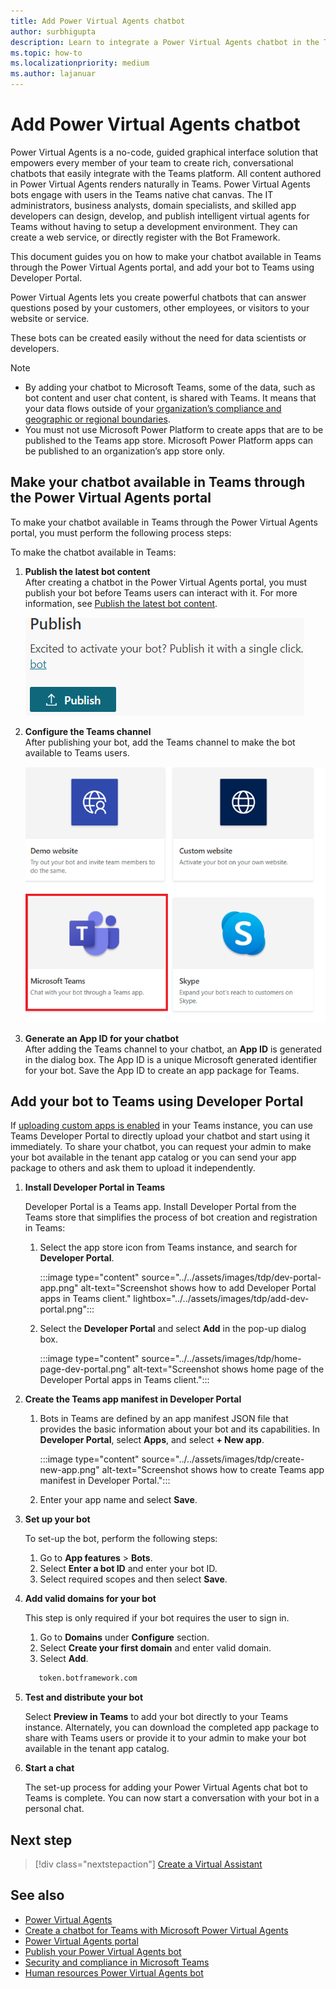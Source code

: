 ```yaml
---
title: Add Power Virtual Agents chatbot
author: surbhigupta
description: Learn to integrate a Power Virtual Agents chatbot in the Teams platform to create conversational chatbots and to integrate it with Teams
ms.topic: how-to
ms.localizationpriority: medium
ms.author: lajanuar
---
```


# Add Power Virtual Agents chatbot

Power Virtual Agents is a no-code, guided graphical interface solution that empowers every member of your team to create rich, conversational chatbots that easily integrate with the Teams platform. All content authored in Power Virtual Agents renders naturally in Teams. Power Virtual Agents bots engage with users in the Teams native chat canvas. The IT administrators, business analysts, domain specialists, and skilled app developers can design, develop, and publish intelligent virtual agents for Teams without having to setup a development environment. They can create a web service, or directly register with the Bot Framework.

This document guides you on how to make your chatbot available in Teams through the Power Virtual Agents portal, and add your bot to Teams using Developer Portal.

Power Virtual Agents lets you create powerful chatbots that can answer questions posed by your customers, other employees, or visitors to your website or service.

These bots can be created easily without the need for data scientists or developers.

> [!NOTE]
>
> * By adding your chatbot to Microsoft Teams, some of the data, such as bot content and user chat content, is shared with Teams. It means that your data flows outside of your [organization’s compliance and geographic or regional boundaries](/power-virtual-agents/data-location). <br/>
> * You must not use Microsoft Power Platform to create apps that are to be published to the Teams app store. Microsoft Power Platform apps can be published to an organization’s app store only.

## Make your chatbot available in Teams through the Power Virtual Agents portal

To make your chatbot available in Teams through the Power Virtual Agents portal, you must perform the following process steps:

To make the chatbot available in Teams:

1. **Publish the latest bot content**  
After creating a chatbot in the Power Virtual Agents portal, you must publish your bot before Teams users can interact with it. For more information, see [Publish the latest bot content](/power-virtual-agents/publication-fundamentals-publish-channels#publish-the-latest-bot-content).

   ![publish in power virtual agents portal](../../assets/images/pva-publish.png)

1. **Configure the Teams channel**  
After publishing your bot, add the Teams channel to make the bot available to Teams users.

   ![channels in power virtual agents portal](../../assets/images/pva-channels.png)

1. **Generate an App ID for your chatbot**  
After adding the Teams channel to your chatbot, an **App ID** is generated in the dialog box. The App ID is a unique Microsoft generated identifier for your bot. Save the App ID to create an app package for Teams.

## Add your bot to Teams using Developer Portal

If [uploading custom apps is enabled](/microsoftteams/admin-settings) in your Teams instance, you can use Teams Developer Portal to directly upload your chatbot and start using it immediately. To share your chatbot, you can request your admin to make your bot available in the tenant app catalog or you can send your app package to others and ask them to upload it independently.

1. **Install Developer Portal in Teams**

   Developer Portal is a Teams app. Install Developer Portal from the Teams store that simplifies the process of bot creation and registration in Teams:

   1. Select the app store icon from Teams instance, and search for **Developer Portal**.

      :::image type="content" source="../../assets/images/tdp/dev-portal-app.png" alt-text="Screenshot shows how to add Developer Portal apps in Teams client." lightbox="../../assets/images/tdp/add-dev-portal.png":::

   1. Select the **Developer Portal** and select **Add** in the pop-up dialog box.

      :::image type="content" source="../../assets/images/tdp/home-page-dev-portal.png" alt-text="Screenshot shows home page of the Developer Portal apps in Teams client.":::

1. **Create the Teams app manifest in Developer Portal**

   1. Bots in Teams are defined by an app manifest JSON file that provides the basic information about your bot and its capabilities. In **Developer Portal**, select **Apps**, and select **+ New app**.

      :::image type="content" source="../../assets/images/tdp/create-new-app.png" alt-text="Screenshot shows how to create Teams app manifest in Developer Portal.":::

   1. Enter your app name and select **Save**.

1. **Set up your bot**

   To set-up the bot, perform the following steps:
     1. Go to **App features** > **Bots**.
     1. Select **Enter a bot ID** and enter your bot ID.
     1. Select required scopes and then select **Save**.

1. **Add valid domains for your bot**  

   This step is only required if your bot requires the user to sign in.
    1. Go to **Domains** under **Configure** section.
    1. Select **Create your first domain** and enter valid domain.
    1. Select **Add**.

    ```bash
       token.botframework.com
    ```

1. **Test and distribute your bot**  

   Select **Preview in Teams** to add your bot directly to your Teams instance. Alternately, you can download the completed app package to share with Teams users or provide it to your admin to make your bot available in the tenant app catalog.

1. **Start a chat**

   The set-up process for adding your Power Virtual Agents chat bot to Teams is complete. You can now start a conversation with your bot in a personal chat.

## Next step

> [!div class="nextstepaction"]
> [Create a Virtual Assistant](~/samples/virtual-assistant.md)

## See also

* [Power Virtual Agents](/power-virtual-agents/fundamentals-what-is-power-virtual-agents)  
* [Create a chatbot for Teams with Microsoft Power Virtual Agents](../bot-features.md#bots-with-power-virtual-agents)
* [Power Virtual Agents portal](https://powervirtualagents.microsoft.com)
* [Publish your Power Virtual Agents bot](/power-virtual-agents/publication-fundamentals-publish-channels)
* [Security and compliance in Microsoft Teams](/MicrosoftTeams/security-compliance-overview)
* [Human resources Power Virtual Agents bot](/power-virtual-agents/teams/fundamentals-get-started-teams)
